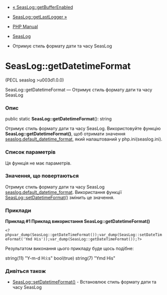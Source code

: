 - [« SeasLog::getBufferEnabled](seaslog.getbufferenabled.md)
- [SeasLog::getLastLogger »](seaslog.getlastlogger.md)

- [PHP Manual](index.md)
- [SeasLog](class.seaslog.md)
- Отримує стиль формату дати та часу SeasLog

# SeasLog::getDatetimeFormat

(PECL seaslog \>u003d1.0.0)

SeasLog::getDatetimeFormat — Отримує стиль формату дати та часу
SeasLog

### Опис

public static **SeasLog::getDatetimeFormat**(): string

Отримує стиль формату дати та часу SeasLog. Використовуйте функцію
**SeasLog::getDatetimeFormat()**, щоб отримати значення
[seaslog.default_datetime_format](seaslog.configuration.md#ini.seaslog.default-datetime-format),
який налаштований у php.ini(seaslog.ini).

### Список параметрів

Ця функція не має параметрів.

### Значення, що повертаються

Отримує стиль формату дати та часу SeasLog
[seaslog.default_datetime_format](seaslog.configuration.md#ini.seaslog.default-datetime-format).
Використання функції
[SeasLog::setDatetimeFormat()](seaslog.setdatetimeformat.md) змінить
це значення.

### Приклади

**Приклад #1 Приклад використання **SeasLog::getDatetimeFormat()****

` <?phpvar_dump(SeasLog::getDateTimeFormat());var_dump(SeasLog::setDateTimeFormat('Ymd His'));var_dump(SeasLog::getDateTimeFormat());?> `

Результатом виконання цього прикладу буде щось подібне:

string(11) "Y-m-d H:i:s"
bool(true)
string(7) "Ymd His"

### Дивіться також

- [SeasLog::setDatetimeFormat()](seaslog.setdatetimeformat.md) -
Встановлює стиль формату дати та часу SeasLog
